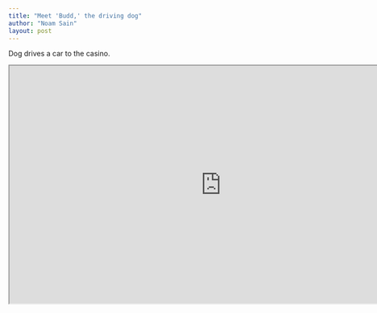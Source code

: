 ```yaml
---
title: "Meet 'Budd,' the driving dog"
author: "Noam Sain"
layout: post
---
```


Dog drives a car to the casino.

<iframe height="473" width="840" src="https://www.youtube.com/embed/6VX1V_96wyk?feature=oembed" title="Dog Drives a Car to the Casino"></iframe>
